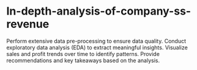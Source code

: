 # In-depth-analysis-of-company-ss-revenue
Perform extensive data pre-processing to ensure data quality. Conduct exploratory data analysis (EDA) to extract meaningful insights. Visualize sales and profit trends over time to identify patterns. Provide recommendations and key takeaways based on the analysis.
